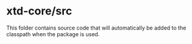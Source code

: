 # xtd-core/src

This folder contains source code that will automatically be added to the classpath when
the package is used.
